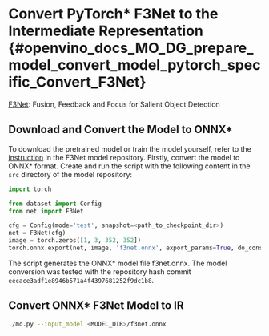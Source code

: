 # Convert PyTorch* F3Net to the Intermediate Representation {#openvino_docs_MO_DG_prepare_model_convert_model_pytorch_specific_Convert_F3Net}

[F3Net](https://github.com/weijun88/F3Net): Fusion, Feedback and Focus for Salient Object Detection

## Download and Convert the Model to ONNX*

To download the pretrained model or train the model yourself, refer to the 
[instruction](https://github.com/weijun88/F3Net/blob/master/README.md) in the F3Net model repository. Firstly, 
convert the model to ONNX\* format. Create and run the script with the following content in the `src`
directory of the model repository:
```python
import torch

from dataset import Config
from net import F3Net

cfg = Config(mode='test', snapshot=<path_to_checkpoint_dir>)
net = F3Net(cfg)
image = torch.zeros([1, 3, 352, 352])
torch.onnx.export(net, image, 'f3net.onnx', export_params=True, do_constant_folding=True, opset_version=11)
```
The script generates the ONNX\* model file f3net.onnx. The model conversion was tested with the repository hash commit `eecace3adf1e8946b571a4f4397681252f9dc1b8`.

## Convert ONNX* F3Net Model to IR

```sh
./mo.py --input_model <MODEL_DIR>/f3net.onnx
```
